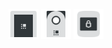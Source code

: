 <img src='./ledgerblue.svg' width='48' height='48' /> <img src='./ledgernano.svg' width='48' height='48' /> <img src='./trezor.svg' width='48' height='48' />
